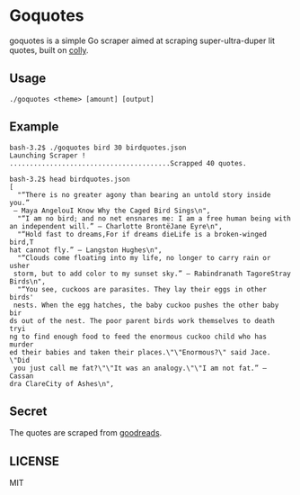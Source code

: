 # Goquotes

goquotes is a simple Go scraper aimed at scraping super-ultra-duper lit quotes, built on [colly](https://github.com/gocolly/colly).

## Usage

```
./goquotes <theme> [amount] [output]
```

## Example

```
bash-3.2$ ./goquotes bird 30 birdquotes.json
Launching Scraper !
........................................Scrapped 40 quotes.

bash-3.2$ head birdquotes.json
[
  "“There is no greater agony than bearing an untold story inside you.”
 ― Maya AngelouI Know Why the Caged Bird Sings\n",
  "“I am no bird; and no net ensnares me: I am a free human being with
an independent will.” ― Charlotte BrontëJane Eyre\n",
  "“Hold fast to dreams,For if dreams dieLife is a broken-winged bird,T
hat cannot fly.” ― Langston Hughes\n",
  "“Clouds come floating into my life, no longer to carry rain or usher
 storm, but to add color to my sunset sky.” ― Rabindranath TagoreStray
Birds\n",
  "“You see, cuckoos are parasites. They lay their eggs in other birds'
 nests. When the egg hatches, the baby cuckoo pushes the other baby bir
ds out of the nest. The poor parent birds work themselves to death tryi
ng to find enough food to feed the enormous cuckoo child who has murder
ed their babies and taken their places.\"\"Enormous?\" said Jace. \"Did
 you just call me fat?\"\"It was an analogy.\"\"I am not fat.” ― Cassan
dra ClareCity of Ashes\n",
```

## Secret

The quotes are scraped from [goodreads](https://www.goodreads.com/quotes).

## LICENSE

MIT
